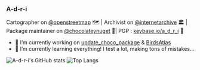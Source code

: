 ### A-d-r-i

Cartographer on [@openstreetmap](https://www.openstreetmap.org) 🗺 | Archivist on [@internetarchive](https://archive.org/) 🏛 | Package maintainer on [@chocolateynuget](https://chocolatey.org/) 🔧| PGP : [keybase.io/a_d_r_i](https://keybase.io/a_d_r_i) 🔑

- 🔭 I’m currently working on [update_choco_package](https://github.com/A-d-r-i/update_choco_package) & [BirdsAtlas](https://github.com/A-d-r-i/birdsatlas) 
- 🌱 I’m currently learning everything! I test a lot, making tons of mistakes...

![A-d-r-i's GitHub stats](https://github-readme-stats.vercel.app/api?username=A-d-r-i&show_icons=true)
![Top Langs](https://github-readme-stats.vercel.app/api/top-langs/?username=A-d-r-i&layout=compact)
